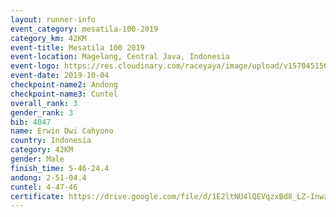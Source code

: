 ```yaml
---
layout: runner-info 
event_category: mesatila-100-2019 
category_km: 42KM 
event-title: Mesatila 100 2019 
event-location: Magelang, Central Java, Indonesia 
event-logo: https://res.cloudinary.com/raceyaya/image/upload/v1570451507/logo/mesastila100_jin7bl.jpg 
event-date: 2019-10-04 
checkpoint-name2: Andong 
checkpoint-name3: Cuntel 
overall_rank: 3
gender_rank: 3
bib: 4047
name: Erwin Dwi Cahyono
country: Indonesia
category: 42KM
gender: Male
finish_time: 5-46-24.4
andong: 2-51-04.4
cuntel: 4-47-46
certificate: https://drive.google.com/file/d/1E2ltNU4lQEVqzxBd8_LZ-Inwzc4XQ2oi/view?usp=sharing
---
```


